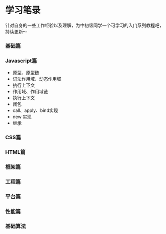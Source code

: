 # 学习笔录
针对自身的一些工作经验以及理解，为中初级同学一个可学习的入门系列教程吧，持续更新～
### 基础篇


### Javascript篇
- 原型、原型链
- 词法作用域、动态作用域
- 执行上下文
- 作用域、作用域链
- 执行上下文
- 闭包
- call、apply、bind实现
- new 实现
- 继承

### CSS篇


### HTML篇


### 框架篇


### 工程篇


### 平台篇


### 性能篇


### 基础算法
